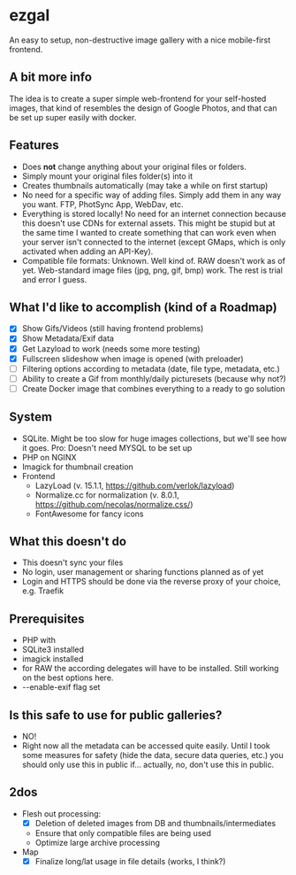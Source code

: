 # ezgal
An easy to setup, non-destructive image gallery with a nice mobile-first frontend.

## A bit more info
The idea is to create a super simple web-frontend for your self-hosted images, that kind of resembles the design of Google Photos, and that can be set up super easily with docker. 

## Features
* Does **not** change anything about your original files or folders.
* Simply mount your original files folder(s) into it
* Creates thumbnails automatically (may take a while on first startup)
* No need for a specific way of adding files. Simply add them in any way you want. FTP, PhotSync App, WebDav, etc.
* Everything is stored locally! No need for an internet connection because this doesn't use CDNs for external assets. This might be stupid but at the same time I wanted to create something that can work even when your server isn't connected to the internet (except GMaps, which is only activated when adding an API-Key).
* Compatible file formats: Unknown. Well kind of. RAW doesn't work as of yet. Web-standard image files (jpg, png, gif, bmp) work. The rest is trial and error I guess.

## What I'd like to accomplish (kind of a Roadmap)
- [x] Show Gifs/Videos (still having frontend problems)
- [x] Show Metadata/Exif data
- [x] Get Lazyload to work (needs some more testing)
- [x] Fullscreen slideshow when image is opened (with preloader)
- [ ] Filtering options according to metadata (date, file type, metadata, etc.)
- [ ] Ability to create a Gif from monthly/daily picturesets (because why not?)
- [ ] Create Docker image that combines everything to a ready to go solution

## System
* SQLite. Might be too slow for huge images collections, but we'll see how it goes. Pro: Doesn't need MYSQL to be set up
* PHP on NGINX
* Imagick for thumbnail creation
* Frontend
  * LazyLoad (v. 15.1.1, https://github.com/verlok/lazyload)
  * Normalize.cc for normalization (v. 8.0.1, https://github.com/necolas/normalize.css/)
  * FontAwesome for fancy icons

## What this doesn't do
* This doesn't sync your files
* No login, user management or sharing functions planned as of yet
* Login and HTTPS should be done via the reverse proxy of your choice, e.g. Traefik

## Prerequisites
* PHP with
 * SQLite3 installed
 * imagick installed
  * for RAW the according delegates will have to be installed. Still working on the best options here.
 * --enable-exif flag set
 
 ## Is this safe to use for public galleries?
 * NO!
 * Right now all the metadata can be accessed quite easily. Until I took some measures for safety (hide the data, secure data queries, etc.) you should only use this in public if... actually, no, don't use this in public.

## 2dos
 * Flesh out processing:
   * [x] Deletion of deleted images from DB and thumbnails/intermediates
   * Ensure that only compatible files are being used
   * Optimize large archive processing
 * Map
   * [x] Finalize long/lat usage in file details (works, I think?)
